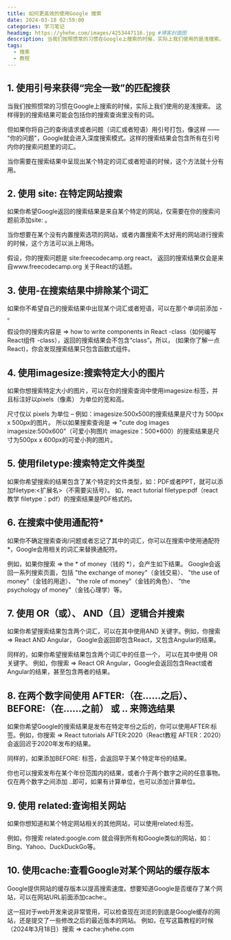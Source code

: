 ```yaml
---
title: 如何更高效的使用Google 搜索
date: 2024-03-18 02:59:00
categories: 学习笔记
headimg: https://yhehe.com/images/4253447116.jpg #博客封面图
description: 当我们按照惯常的习惯在Google上搜索的时候，实际上我们使用的是浅搜索。 这样得到的搜索结果可能会包括你的搜索查询里没有的词。但如果你将自己的查询请求或者问题（词汇或者短语）用引号打包，像这样 —— "你的问题"，Google就会进入深度搜索模式。这样的搜索结果会包含所有在引号内你的搜索问题里的词汇。当你需要在搜索结果中呈现出某个特定的词汇或者短语的时候，这个方法就十分有用。
tags:
  - 搜素
  - 教程 
---
```


## 1. 使用引号来获得“完全一致”的匹配搜获
当我们按照惯常的习惯在Google上搜索的时候，实际上我们使用的是浅搜索。 这样得到的搜索结果可能会包括你的搜索查询里没有的词。

但如果你将自己的查询请求或者问题（词汇或者短语）用引号打包，像这样 —— "你的问题"，Google就会进入深度搜索模式。这样的搜索结果会包含所有在引号内你的搜索问题里的词汇。

当你需要在搜索结果中呈现出某个特定的词汇或者短语的时候，这个方法就十分有用。

## 2. 使用 site: 在特定网站搜索
如果你希望Google返回的搜索结果是来自某个特定的网站，仅需要在你的搜索问题前添加site: 。

当你想要在某个没有内置搜索选项的网站，或者内置搜索不太好用的网站进行搜索的时候，这个方法可以派上用场。

假设，你的搜索问题是 site:freecodecamp.org react， 返回的搜索结果仅会是来自www.freecodecamp.org 关于React的话题。

## 3. 使用-在搜索结果中排除某个词汇
如果你不希望自己的搜索结果中出现某个词汇或者短语，可以在那个单词前添加 - 。

假设你的搜索内容是 => how to write components in React -class（如何编写React组件 -class），返回的搜索结果会不包含“class”。所以， (如果你了解一点React)，你会发现搜索结果只包含函数式组件。

## 4. 使用imagesize:搜索特定大小的图片
如果你想搜索特定大小的图片，可以在你的搜索查询中使用imagesize:标签，并且标注好以pixels（像素） 为单位的宽和高。

尺寸仅以 pixels 为单位 – 例如：imagesize:500x500的搜索结果是尺寸为 500px x 500px的图片。 所以如果搜索查询是 => "cute dog images imagesize:500x600"（可爱小狗图片 imagesize：500*600）的搜索结果是尺寸为500px x 600px的可爱小狗的图片。

## 5. 使用filetype:搜索特定文件类型
如果你希望搜索的结果包含了某个特定的文件类型，如：PDF或者PPT，就可以添加filetype:<扩展名>（不需要尖括号）。 如，react tutorial filetype:pdf（react教学 filetype：pdf）的搜索结果是PDF格式的。

## 6. 在搜索中使用通配符*
如果你不确定搜索查询/问题或者忘记了其中的词汇，你可以在搜索中使用通配符*，Google会用相关的词汇来替换通配符。

例如，如果你搜索 => the * of money（钱的 *），会产生如下结果。 Google会返回一系列搜索页面，包括 "the exchange of money"（金钱交易）、 "the use of money"（金钱的用途）、 "the role of money"（金钱的角色）、 "the psychology of money"（金钱心理学）等。

## 7. 使用 OR（或）、 AND（且）逻辑合并搜索
如果你希望搜索结果包含两个词汇，可以在其中使用AND 关键字。例如，你搜索=> React AND Angular， Google会返回即包含React，又包含Angular的结果。

同样的，如果你希望搜索结果包含两个词汇中的任意一个， 可以在其中使用 OR 关键字。 例如，你搜索 => React OR Angular，Google会返回包含React或者Angular的结果，甚至包含两者的结果。

## 8. 在两个数字间使用 AFTER:（在……之后）、 BEFORE:（在……之前） 或 .. 来筛选结果
如果你希望Google的搜索结果是发布在特定年份之后的，你可以使用AFTER:标签。例如，你搜索 => React tutorials AFTER:2020（React教程 AFTER：2020）会返回迟于2020年发布的结果。

同样的，如果添加BEFORE: 标签，会返回早于某个特定年份的结果。

你也可以搜索发布在某个年份范围内的结果，或者介于两个数字之间的任意事物。仅在两个数字之间添加 ..即可，如果有计算单位，也可以添加计算单位。

## 9. 使用 related:查询相关网站
如果你想知道和某个特定网站相关的其他网站，可以使用related:标签。

例如，你搜索 related:google.com 就会得到所有和Google类似的网站，如：Bing、Yahoo、DuckDuckGo等。

## 10. 使用cache:查看Google对某个网站的缓存版本
Google提供网站的缓存版本以提高搜索速度。想要知道Google是否缓存了某个网站，可以在网站URL前面添加cache:。

这一招对于web开发来说非常管用，可以检查现在浏览的到底是Google缓存的网站，还是提交了一些修改之后的最近版本的网站。 例如，在写这篇教程的时候（2024年3月18日）搜索 => cache:yhehe.com